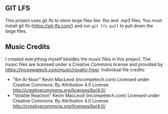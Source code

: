 ## GIT LFS
This project uses git lfs to store large files like .fbx and .mp3 files. You must install git lfs (https://git-lfs.com/) and run `git lfs pull` to pull down the large files.

## Music Credits
I created everything myself besides the music files in this project. The music files are licensed under a Creative Commons license and provided by https://incompetech.com/music/royalty-free/. Individual file credits:
- "Ibn Al-Noor" Kevin MacLeod (incompetech.com)
Licensed under Creative Commons: By Attribution 4.0 License
http://creativecommons.org/licenses/by/4.0/
- "Volatile Reaction" Kevin MacLeod (incompetech.com)
Licensed under Creative Commons: By Attribution 4.0 License
http://creativecommons.org/licenses/by/4.0/